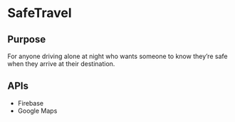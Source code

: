 # SafeTravel

## Purpose

For anyone driving alone at night who wants someone to know they’re safe when they arrive at their destination.

## APIs

- Firebase
- Google Maps
